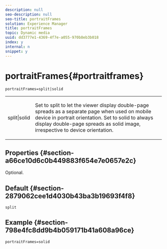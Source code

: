 ```yaml
---
description: null
seo-description: null
seo-title: portraitFrames
solution: Experience Manager
title: portraitFrames
topic: Dynamic media
uuid: dd3777e1-4369-4f7e-a055-970b8eb3b018
index: y
internal: n
snippet: y
---
```


# portraitFrames{#portraitframes}

 `portraitFrames=split|solid`

<table id="table_1D425B7685D448459CD3FE8D683C813C"> 
 <tbody> 
  <tr> 
   <td colname="col1"> <p> <span class="codeph"> split|solid</span> </p> </td> 
   <td colname="col2"> <p>Set to <span class="codeph"> split</span> to let the viewer display double-page spreads as a separate page when used on mobile device in portrait orientation. Set to <span class="codeph"> solid</span> to always display double-page spreads as solid image, irrespective to device orientation. </p> </td> 
  </tr> 
 </tbody> 
</table>

## Properties {#section-a66ce10d6c0b449883f654e7e0657e2c}

Optional.

## Default {#section-2879062cee1d4030b43ba3b19693f4f8}

`split`

## Example {#section-798e4fc8dd9b4b059171b41a608a96ce}

`portraitFrames=solid` 
